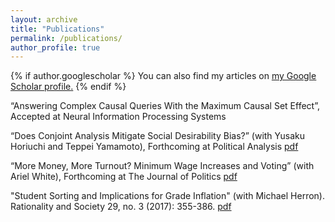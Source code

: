 ```yaml
---
layout: archive
title: "Publications"
permalink: /publications/
author_profile: true
---
```


{% if author.googlescholar %}
  You can also find my articles on <u><a href="{{author.googlescholar}}">my Google Scholar profile</a>.</u>
{% endif %}

“Answering Complex Causal Queries With the Maximum Causal Set Effect”, Accepted at Neural
Information Processing Systems

“Does Conjoint Analysis Mitigate Social Desirability Bias?” (with Yusaku Horiuchi and Teppei
Yamamoto), Forthcoming at Political Analysis [pdf](https://zmarkovich.github.io/files/does-conjoint-analysis-mitigate-social-desirability-bias.pdf)

“More Money, More Turnout? Minimum Wage Increases and Voting” (with Ariel White), Forthcoming
at The Journal of Politics [pdf](https://zmarkovich.github.io/files/MinWage_draft1forweb.pdf)

"Student Sorting and Implications for Grade Inflation" (with Michael Herron). Rationality and Society
29, no. 3 (2017): 355-386. [pdf](https://zmarkovich.github.io/files/student_sorting.pdf)
